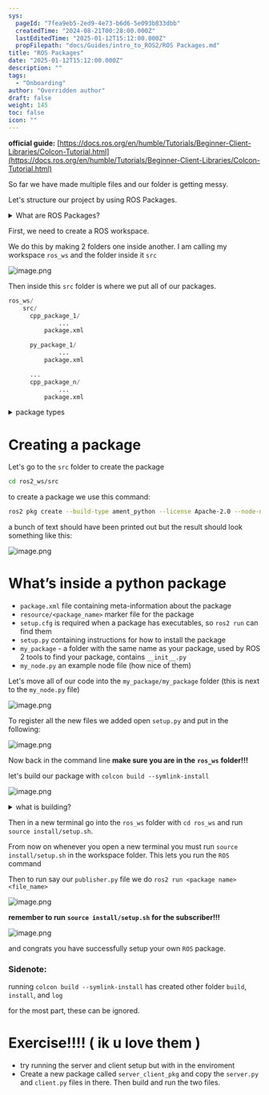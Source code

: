 ```yaml
---
sys:
  pageId: "7fea9eb5-2ed9-4e73-b6d6-5e093b833dbb"
  createdTime: "2024-08-21T00:28:00.000Z"
  lastEditedTime: "2025-01-12T15:12:00.000Z"
  propFilepath: "docs/Guides/intro_to_ROS2/ROS Packages.md"
title: "ROS Packages"
date: "2025-01-12T15:12:00.000Z"
description: ""
tags:
  - "Onboarding"
author: "Overridden author"
draft: false
weight: 145
toc: false
icon: ""
---
```


**official guide:** [https://docs.ros.org/en/humble/Tutorials/Beginner-Client-Libraries/Colcon-Tutorial.html](https://docs.ros.org/en/humble/Tutorials/Beginner-Client-Libraries/Colcon-Tutorial.html)

So far we have made multiple files and our folder is getting messy.

Let's structure our project by using ROS Packages.

<details>

<summary>What are ROS Packages?</summary>

ROS Packages are, as the name implies, packages of code that are highly sharable between ROS developers.

They consist of a folder, `package.xml` file, and source code

```python
      cpp_package_1/
		      ... imagine much code files here ..
          package.xml
```

</details>

First, we need to create a ROS workspace.

We do this by making 2 folders one inside another. I am calling my workspace `ros_ws` and the folder inside it `src`

![image.png](https://prod-files-secure.s3.us-west-2.amazonaws.com/d518164a-d88e-44d1-a4ee-3adb3bd8bce0/70706947-fd18-4537-a67b-e12946812d31/image.png?X-Amz-Algorithm=AWS4-HMAC-SHA256&X-Amz-Content-Sha256=UNSIGNED-PAYLOAD&X-Amz-Credential=ASIAZI2LB466XTNP63GW%2F20250614%2Fus-west-2%2Fs3%2Faws4_request&X-Amz-Date=20250614T050905Z&X-Amz-Expires=3600&X-Amz-Security-Token=IQoJb3JpZ2luX2VjEDwaCXVzLXdlc3QtMiJHMEUCICpjXrNeLYf0r%2BdZDL3puweWQgOVbEMb05pQGcHkzeo4AiEAo6gtc%2FPbrno4TcYlPFSIIQ8plBOn39Ei4DR7Cjyo8AIq%2FwMIJRAAGgw2Mzc0MjMxODM4MDUiDIbLeMwZWhrF0Hl6KCrcA6gci7LKXssQ9QXHNHWGpqhWulXoFRw%2BCOdnkG%2FW%2F06cJ9RbRKKNh8uOhbuDSVAEYsR27c%2FS19RV296OFE9u73hTRdB6A5ulFAkOenUq5PbRyclg2O4S69Vb%2FgV7bhO1Kf3tOT8WpqsGgCiexqC%2BOE3EoqIM0wK5D1Ycxtm%2FY%2B3%2B%2BC0AfxqzDhk7Z6rSCyRC2l0AJVGyS04UhNpERVVo9mxV8dC5BvBleFTU9vqEPgni7YE18a8lTwm%2B8b%2FAbBKNa3A%2Fyae92ZAYNKypuYf057dkbFSpNONrsKpEeEHtT76xMazjXMm7gsZWnRtwIUK%2BOicPX6pptlKrcEfI40cCQN%2FOZJGzwhcmK5OW1Z4pV2SykoswUfi6kYtSHT6LuOGTFhUVCTChaIusnreEBqOATvZi%2FDBO%2BCU8i%2FMm6VCwSx1WBdQjgyn6QMynwM5DgADwJ8oR0InNgqx42IUeo%2B0G6BNxVrNjO3O3ocUAxFQ4HzyXctj09fT57%2FpFi1psIizXV9Kuig7JsIv20Bv7A%2BbY3U0JQKuEajpk0DHztQ5KBmcQcf8KJhOR0GIAy2QUBC9N1nuWRe75%2FlUXjpixd6V7mUVh46G6jKJMDA9Fk7zBY5192xzZBhxtlELdyXMfMLfss8IGOqUBrE5LtEUsqDJPAPIeWqUPcqjlqIOGUFg7xQy%2B1dS6NzFJQ7r8W7oEXpzQmPVVmmsjoGtbtZlMEtB5BCsxMfCRzAqeRrvrbWd0s7XMRsESgsZfJujFivCqSjmWYieES1DMYlxtYsvwsGpLgjB4Q%2F9dhK4PfPFZszW%2FfP2J3E1rYe35CzaRlfemaY690Xe4xm2%2BKKZqhOuT372Xpzuyh61bmmTx2njN&X-Amz-Signature=45040c9016685cd77a7bb2819640f2d108809f19c8b63b399a129a98a9b09952&X-Amz-SignedHeaders=host&x-amz-checksum-mode=ENABLED&x-id=GetObject)

Then inside this `src` folder is where we put all of our packages.

```python
ros_ws/
    src/
      cpp_package_1/
		      ...
          package.xml

      py_package_1/
		      ...
          package.xml

      ...
      cpp_package_n/
		      ...
          package.xml

```

<details>

<summary>package types</summary>

packages can be either `C++` or python.

the intern file structure is different for each but for this guide we will stick to creating python packages

</details>

# Creating a package

Let's go to the `src` folder to create the package

```bash
cd ros2_ws/src
```

to create a package we use this command:

```bash
ros2 pkg create --build-type ament_python --license Apache-2.0 --node-name my_node my_package
```

a bunch of text should have been printed out but the result should look something like this:

![image.png](https://prod-files-secure.s3.us-west-2.amazonaws.com/d518164a-d88e-44d1-a4ee-3adb3bd8bce0/e6cf1e3f-8512-4a3e-b131-079f800bf3e8/image.png?X-Amz-Algorithm=AWS4-HMAC-SHA256&X-Amz-Content-Sha256=UNSIGNED-PAYLOAD&X-Amz-Credential=ASIAZI2LB466XTNP63GW%2F20250614%2Fus-west-2%2Fs3%2Faws4_request&X-Amz-Date=20250614T050905Z&X-Amz-Expires=3600&X-Amz-Security-Token=IQoJb3JpZ2luX2VjEDwaCXVzLXdlc3QtMiJHMEUCICpjXrNeLYf0r%2BdZDL3puweWQgOVbEMb05pQGcHkzeo4AiEAo6gtc%2FPbrno4TcYlPFSIIQ8plBOn39Ei4DR7Cjyo8AIq%2FwMIJRAAGgw2Mzc0MjMxODM4MDUiDIbLeMwZWhrF0Hl6KCrcA6gci7LKXssQ9QXHNHWGpqhWulXoFRw%2BCOdnkG%2FW%2F06cJ9RbRKKNh8uOhbuDSVAEYsR27c%2FS19RV296OFE9u73hTRdB6A5ulFAkOenUq5PbRyclg2O4S69Vb%2FgV7bhO1Kf3tOT8WpqsGgCiexqC%2BOE3EoqIM0wK5D1Ycxtm%2FY%2B3%2B%2BC0AfxqzDhk7Z6rSCyRC2l0AJVGyS04UhNpERVVo9mxV8dC5BvBleFTU9vqEPgni7YE18a8lTwm%2B8b%2FAbBKNa3A%2Fyae92ZAYNKypuYf057dkbFSpNONrsKpEeEHtT76xMazjXMm7gsZWnRtwIUK%2BOicPX6pptlKrcEfI40cCQN%2FOZJGzwhcmK5OW1Z4pV2SykoswUfi6kYtSHT6LuOGTFhUVCTChaIusnreEBqOATvZi%2FDBO%2BCU8i%2FMm6VCwSx1WBdQjgyn6QMynwM5DgADwJ8oR0InNgqx42IUeo%2B0G6BNxVrNjO3O3ocUAxFQ4HzyXctj09fT57%2FpFi1psIizXV9Kuig7JsIv20Bv7A%2BbY3U0JQKuEajpk0DHztQ5KBmcQcf8KJhOR0GIAy2QUBC9N1nuWRe75%2FlUXjpixd6V7mUVh46G6jKJMDA9Fk7zBY5192xzZBhxtlELdyXMfMLfss8IGOqUBrE5LtEUsqDJPAPIeWqUPcqjlqIOGUFg7xQy%2B1dS6NzFJQ7r8W7oEXpzQmPVVmmsjoGtbtZlMEtB5BCsxMfCRzAqeRrvrbWd0s7XMRsESgsZfJujFivCqSjmWYieES1DMYlxtYsvwsGpLgjB4Q%2F9dhK4PfPFZszW%2FfP2J3E1rYe35CzaRlfemaY690Xe4xm2%2BKKZqhOuT372Xpzuyh61bmmTx2njN&X-Amz-Signature=06b4ab50ae6fee04c672067d0bc70fefa20fb0c929113c4bcf897632f2d4b2c5&X-Amz-SignedHeaders=host&x-amz-checksum-mode=ENABLED&x-id=GetObject)

# What’s inside a python package

- `package.xml` file containing meta-information about the package
- `resource/<package_name>` marker file for the package
- `setup.cfg` is required when a package has executables, so `ros2 run` can find them
- `setup.py` containing instructions for how to install the package
- `my_package` - a folder with the same name as your package, used by ROS 2 tools to find your package, contains `__init__.py`
- `my_node.py` an example node file (how nice of them)

Let's move all of our code into the `my_package/my_package` folder (this is next to the `my_node.py` file)

![image.png](https://prod-files-secure.s3.us-west-2.amazonaws.com/d518164a-d88e-44d1-a4ee-3adb3bd8bce0/9ce58f11-0da9-4d3e-b86d-506a9685d378/image.png?X-Amz-Algorithm=AWS4-HMAC-SHA256&X-Amz-Content-Sha256=UNSIGNED-PAYLOAD&X-Amz-Credential=ASIAZI2LB466XTNP63GW%2F20250614%2Fus-west-2%2Fs3%2Faws4_request&X-Amz-Date=20250614T050905Z&X-Amz-Expires=3600&X-Amz-Security-Token=IQoJb3JpZ2luX2VjEDwaCXVzLXdlc3QtMiJHMEUCICpjXrNeLYf0r%2BdZDL3puweWQgOVbEMb05pQGcHkzeo4AiEAo6gtc%2FPbrno4TcYlPFSIIQ8plBOn39Ei4DR7Cjyo8AIq%2FwMIJRAAGgw2Mzc0MjMxODM4MDUiDIbLeMwZWhrF0Hl6KCrcA6gci7LKXssQ9QXHNHWGpqhWulXoFRw%2BCOdnkG%2FW%2F06cJ9RbRKKNh8uOhbuDSVAEYsR27c%2FS19RV296OFE9u73hTRdB6A5ulFAkOenUq5PbRyclg2O4S69Vb%2FgV7bhO1Kf3tOT8WpqsGgCiexqC%2BOE3EoqIM0wK5D1Ycxtm%2FY%2B3%2B%2BC0AfxqzDhk7Z6rSCyRC2l0AJVGyS04UhNpERVVo9mxV8dC5BvBleFTU9vqEPgni7YE18a8lTwm%2B8b%2FAbBKNa3A%2Fyae92ZAYNKypuYf057dkbFSpNONrsKpEeEHtT76xMazjXMm7gsZWnRtwIUK%2BOicPX6pptlKrcEfI40cCQN%2FOZJGzwhcmK5OW1Z4pV2SykoswUfi6kYtSHT6LuOGTFhUVCTChaIusnreEBqOATvZi%2FDBO%2BCU8i%2FMm6VCwSx1WBdQjgyn6QMynwM5DgADwJ8oR0InNgqx42IUeo%2B0G6BNxVrNjO3O3ocUAxFQ4HzyXctj09fT57%2FpFi1psIizXV9Kuig7JsIv20Bv7A%2BbY3U0JQKuEajpk0DHztQ5KBmcQcf8KJhOR0GIAy2QUBC9N1nuWRe75%2FlUXjpixd6V7mUVh46G6jKJMDA9Fk7zBY5192xzZBhxtlELdyXMfMLfss8IGOqUBrE5LtEUsqDJPAPIeWqUPcqjlqIOGUFg7xQy%2B1dS6NzFJQ7r8W7oEXpzQmPVVmmsjoGtbtZlMEtB5BCsxMfCRzAqeRrvrbWd0s7XMRsESgsZfJujFivCqSjmWYieES1DMYlxtYsvwsGpLgjB4Q%2F9dhK4PfPFZszW%2FfP2J3E1rYe35CzaRlfemaY690Xe4xm2%2BKKZqhOuT372Xpzuyh61bmmTx2njN&X-Amz-Signature=b9e353ebf2cd0952199259ab37038e34d9010372102e0eb91dc283a52ee0865d&X-Amz-SignedHeaders=host&x-amz-checksum-mode=ENABLED&x-id=GetObject)

To register all the new files we added open `setup.py` and put in the following:

![image.png](https://prod-files-secure.s3.us-west-2.amazonaws.com/d518164a-d88e-44d1-a4ee-3adb3bd8bce0/1cd7c262-4cae-4496-9d75-c178537d24a2/image.png?X-Amz-Algorithm=AWS4-HMAC-SHA256&X-Amz-Content-Sha256=UNSIGNED-PAYLOAD&X-Amz-Credential=ASIAZI2LB466XTNP63GW%2F20250614%2Fus-west-2%2Fs3%2Faws4_request&X-Amz-Date=20250614T050905Z&X-Amz-Expires=3600&X-Amz-Security-Token=IQoJb3JpZ2luX2VjEDwaCXVzLXdlc3QtMiJHMEUCICpjXrNeLYf0r%2BdZDL3puweWQgOVbEMb05pQGcHkzeo4AiEAo6gtc%2FPbrno4TcYlPFSIIQ8plBOn39Ei4DR7Cjyo8AIq%2FwMIJRAAGgw2Mzc0MjMxODM4MDUiDIbLeMwZWhrF0Hl6KCrcA6gci7LKXssQ9QXHNHWGpqhWulXoFRw%2BCOdnkG%2FW%2F06cJ9RbRKKNh8uOhbuDSVAEYsR27c%2FS19RV296OFE9u73hTRdB6A5ulFAkOenUq5PbRyclg2O4S69Vb%2FgV7bhO1Kf3tOT8WpqsGgCiexqC%2BOE3EoqIM0wK5D1Ycxtm%2FY%2B3%2B%2BC0AfxqzDhk7Z6rSCyRC2l0AJVGyS04UhNpERVVo9mxV8dC5BvBleFTU9vqEPgni7YE18a8lTwm%2B8b%2FAbBKNa3A%2Fyae92ZAYNKypuYf057dkbFSpNONrsKpEeEHtT76xMazjXMm7gsZWnRtwIUK%2BOicPX6pptlKrcEfI40cCQN%2FOZJGzwhcmK5OW1Z4pV2SykoswUfi6kYtSHT6LuOGTFhUVCTChaIusnreEBqOATvZi%2FDBO%2BCU8i%2FMm6VCwSx1WBdQjgyn6QMynwM5DgADwJ8oR0InNgqx42IUeo%2B0G6BNxVrNjO3O3ocUAxFQ4HzyXctj09fT57%2FpFi1psIizXV9Kuig7JsIv20Bv7A%2BbY3U0JQKuEajpk0DHztQ5KBmcQcf8KJhOR0GIAy2QUBC9N1nuWRe75%2FlUXjpixd6V7mUVh46G6jKJMDA9Fk7zBY5192xzZBhxtlELdyXMfMLfss8IGOqUBrE5LtEUsqDJPAPIeWqUPcqjlqIOGUFg7xQy%2B1dS6NzFJQ7r8W7oEXpzQmPVVmmsjoGtbtZlMEtB5BCsxMfCRzAqeRrvrbWd0s7XMRsESgsZfJujFivCqSjmWYieES1DMYlxtYsvwsGpLgjB4Q%2F9dhK4PfPFZszW%2FfP2J3E1rYe35CzaRlfemaY690Xe4xm2%2BKKZqhOuT372Xpzuyh61bmmTx2njN&X-Amz-Signature=daf8136914cd8f6c982575d1de3c7ca3a2b4363842b28ed153da702a5852422d&X-Amz-SignedHeaders=host&x-amz-checksum-mode=ENABLED&x-id=GetObject)

Now back in the command line **make sure you are in the** **`ros_ws`** **folder!!!**

let's build our package with `colcon build --symlink-install`

![image.png](https://prod-files-secure.s3.us-west-2.amazonaws.com/d518164a-d88e-44d1-a4ee-3adb3bd8bce0/2f2a0d27-b173-48fd-b189-5f5c0ce65619/image.png?X-Amz-Algorithm=AWS4-HMAC-SHA256&X-Amz-Content-Sha256=UNSIGNED-PAYLOAD&X-Amz-Credential=ASIAZI2LB466XTNP63GW%2F20250614%2Fus-west-2%2Fs3%2Faws4_request&X-Amz-Date=20250614T050905Z&X-Amz-Expires=3600&X-Amz-Security-Token=IQoJb3JpZ2luX2VjEDwaCXVzLXdlc3QtMiJHMEUCICpjXrNeLYf0r%2BdZDL3puweWQgOVbEMb05pQGcHkzeo4AiEAo6gtc%2FPbrno4TcYlPFSIIQ8plBOn39Ei4DR7Cjyo8AIq%2FwMIJRAAGgw2Mzc0MjMxODM4MDUiDIbLeMwZWhrF0Hl6KCrcA6gci7LKXssQ9QXHNHWGpqhWulXoFRw%2BCOdnkG%2FW%2F06cJ9RbRKKNh8uOhbuDSVAEYsR27c%2FS19RV296OFE9u73hTRdB6A5ulFAkOenUq5PbRyclg2O4S69Vb%2FgV7bhO1Kf3tOT8WpqsGgCiexqC%2BOE3EoqIM0wK5D1Ycxtm%2FY%2B3%2B%2BC0AfxqzDhk7Z6rSCyRC2l0AJVGyS04UhNpERVVo9mxV8dC5BvBleFTU9vqEPgni7YE18a8lTwm%2B8b%2FAbBKNa3A%2Fyae92ZAYNKypuYf057dkbFSpNONrsKpEeEHtT76xMazjXMm7gsZWnRtwIUK%2BOicPX6pptlKrcEfI40cCQN%2FOZJGzwhcmK5OW1Z4pV2SykoswUfi6kYtSHT6LuOGTFhUVCTChaIusnreEBqOATvZi%2FDBO%2BCU8i%2FMm6VCwSx1WBdQjgyn6QMynwM5DgADwJ8oR0InNgqx42IUeo%2B0G6BNxVrNjO3O3ocUAxFQ4HzyXctj09fT57%2FpFi1psIizXV9Kuig7JsIv20Bv7A%2BbY3U0JQKuEajpk0DHztQ5KBmcQcf8KJhOR0GIAy2QUBC9N1nuWRe75%2FlUXjpixd6V7mUVh46G6jKJMDA9Fk7zBY5192xzZBhxtlELdyXMfMLfss8IGOqUBrE5LtEUsqDJPAPIeWqUPcqjlqIOGUFg7xQy%2B1dS6NzFJQ7r8W7oEXpzQmPVVmmsjoGtbtZlMEtB5BCsxMfCRzAqeRrvrbWd0s7XMRsESgsZfJujFivCqSjmWYieES1DMYlxtYsvwsGpLgjB4Q%2F9dhK4PfPFZszW%2FfP2J3E1rYe35CzaRlfemaY690Xe4xm2%2BKKZqhOuT372Xpzuyh61bmmTx2njN&X-Amz-Signature=8b211bb7e9e7a68a5e29aa0c321d26326a434dc60ced04b7a9e86bc3ee49d69c&X-Amz-SignedHeaders=host&x-amz-checksum-mode=ENABLED&x-id=GetObject)

<details>

<summary>what is building?</summary>

if you are a CS major at Rose-Hulman you will learn the answer to this in CSSE132

but TLDR; is it combines all the code files into one program that can be run easily 

</details>

Then in a new terminal go into the `ros_ws` folder with `cd ros_ws` and run `source install/setup.sh`. 

From now on whenever you open a new terminal you must run `source install/setup.sh` in the workspace folder. This lets you run the `ROS` command

Then to run say our `publisher.py` file we do `ros2 run <package name> <file_name>`

![image.png](https://prod-files-secure.s3.us-west-2.amazonaws.com/d518164a-d88e-44d1-a4ee-3adb3bd8bce0/4f4b1219-3a44-4632-aa0a-ce3471699f59/image.png?X-Amz-Algorithm=AWS4-HMAC-SHA256&X-Amz-Content-Sha256=UNSIGNED-PAYLOAD&X-Amz-Credential=ASIAZI2LB466XTNP63GW%2F20250614%2Fus-west-2%2Fs3%2Faws4_request&X-Amz-Date=20250614T050905Z&X-Amz-Expires=3600&X-Amz-Security-Token=IQoJb3JpZ2luX2VjEDwaCXVzLXdlc3QtMiJHMEUCICpjXrNeLYf0r%2BdZDL3puweWQgOVbEMb05pQGcHkzeo4AiEAo6gtc%2FPbrno4TcYlPFSIIQ8plBOn39Ei4DR7Cjyo8AIq%2FwMIJRAAGgw2Mzc0MjMxODM4MDUiDIbLeMwZWhrF0Hl6KCrcA6gci7LKXssQ9QXHNHWGpqhWulXoFRw%2BCOdnkG%2FW%2F06cJ9RbRKKNh8uOhbuDSVAEYsR27c%2FS19RV296OFE9u73hTRdB6A5ulFAkOenUq5PbRyclg2O4S69Vb%2FgV7bhO1Kf3tOT8WpqsGgCiexqC%2BOE3EoqIM0wK5D1Ycxtm%2FY%2B3%2B%2BC0AfxqzDhk7Z6rSCyRC2l0AJVGyS04UhNpERVVo9mxV8dC5BvBleFTU9vqEPgni7YE18a8lTwm%2B8b%2FAbBKNa3A%2Fyae92ZAYNKypuYf057dkbFSpNONrsKpEeEHtT76xMazjXMm7gsZWnRtwIUK%2BOicPX6pptlKrcEfI40cCQN%2FOZJGzwhcmK5OW1Z4pV2SykoswUfi6kYtSHT6LuOGTFhUVCTChaIusnreEBqOATvZi%2FDBO%2BCU8i%2FMm6VCwSx1WBdQjgyn6QMynwM5DgADwJ8oR0InNgqx42IUeo%2B0G6BNxVrNjO3O3ocUAxFQ4HzyXctj09fT57%2FpFi1psIizXV9Kuig7JsIv20Bv7A%2BbY3U0JQKuEajpk0DHztQ5KBmcQcf8KJhOR0GIAy2QUBC9N1nuWRe75%2FlUXjpixd6V7mUVh46G6jKJMDA9Fk7zBY5192xzZBhxtlELdyXMfMLfss8IGOqUBrE5LtEUsqDJPAPIeWqUPcqjlqIOGUFg7xQy%2B1dS6NzFJQ7r8W7oEXpzQmPVVmmsjoGtbtZlMEtB5BCsxMfCRzAqeRrvrbWd0s7XMRsESgsZfJujFivCqSjmWYieES1DMYlxtYsvwsGpLgjB4Q%2F9dhK4PfPFZszW%2FfP2J3E1rYe35CzaRlfemaY690Xe4xm2%2BKKZqhOuT372Xpzuyh61bmmTx2njN&X-Amz-Signature=289b7cf3312d66cef5e199758f340f486a23aacca61bd3f2b4825cc42bf8236d&X-Amz-SignedHeaders=host&x-amz-checksum-mode=ENABLED&x-id=GetObject)

**remember to run** **`source install/setup.sh`** **for the subscriber!!!**

![image.png](https://prod-files-secure.s3.us-west-2.amazonaws.com/d518164a-d88e-44d1-a4ee-3adb3bd8bce0/02121119-dad4-49ec-8356-c956108b4243/image.png?X-Amz-Algorithm=AWS4-HMAC-SHA256&X-Amz-Content-Sha256=UNSIGNED-PAYLOAD&X-Amz-Credential=ASIAZI2LB466XTNP63GW%2F20250614%2Fus-west-2%2Fs3%2Faws4_request&X-Amz-Date=20250614T050905Z&X-Amz-Expires=3600&X-Amz-Security-Token=IQoJb3JpZ2luX2VjEDwaCXVzLXdlc3QtMiJHMEUCICpjXrNeLYf0r%2BdZDL3puweWQgOVbEMb05pQGcHkzeo4AiEAo6gtc%2FPbrno4TcYlPFSIIQ8plBOn39Ei4DR7Cjyo8AIq%2FwMIJRAAGgw2Mzc0MjMxODM4MDUiDIbLeMwZWhrF0Hl6KCrcA6gci7LKXssQ9QXHNHWGpqhWulXoFRw%2BCOdnkG%2FW%2F06cJ9RbRKKNh8uOhbuDSVAEYsR27c%2FS19RV296OFE9u73hTRdB6A5ulFAkOenUq5PbRyclg2O4S69Vb%2FgV7bhO1Kf3tOT8WpqsGgCiexqC%2BOE3EoqIM0wK5D1Ycxtm%2FY%2B3%2B%2BC0AfxqzDhk7Z6rSCyRC2l0AJVGyS04UhNpERVVo9mxV8dC5BvBleFTU9vqEPgni7YE18a8lTwm%2B8b%2FAbBKNa3A%2Fyae92ZAYNKypuYf057dkbFSpNONrsKpEeEHtT76xMazjXMm7gsZWnRtwIUK%2BOicPX6pptlKrcEfI40cCQN%2FOZJGzwhcmK5OW1Z4pV2SykoswUfi6kYtSHT6LuOGTFhUVCTChaIusnreEBqOATvZi%2FDBO%2BCU8i%2FMm6VCwSx1WBdQjgyn6QMynwM5DgADwJ8oR0InNgqx42IUeo%2B0G6BNxVrNjO3O3ocUAxFQ4HzyXctj09fT57%2FpFi1psIizXV9Kuig7JsIv20Bv7A%2BbY3U0JQKuEajpk0DHztQ5KBmcQcf8KJhOR0GIAy2QUBC9N1nuWRe75%2FlUXjpixd6V7mUVh46G6jKJMDA9Fk7zBY5192xzZBhxtlELdyXMfMLfss8IGOqUBrE5LtEUsqDJPAPIeWqUPcqjlqIOGUFg7xQy%2B1dS6NzFJQ7r8W7oEXpzQmPVVmmsjoGtbtZlMEtB5BCsxMfCRzAqeRrvrbWd0s7XMRsESgsZfJujFivCqSjmWYieES1DMYlxtYsvwsGpLgjB4Q%2F9dhK4PfPFZszW%2FfP2J3E1rYe35CzaRlfemaY690Xe4xm2%2BKKZqhOuT372Xpzuyh61bmmTx2njN&X-Amz-Signature=a8816c05ce6c0130b8881eba40dd24adbaf66732907ed13e15f40e6e355c98cb&X-Amz-SignedHeaders=host&x-amz-checksum-mode=ENABLED&x-id=GetObject)

and congrats you have successfully setup your own `ROS` package.

### Sidenote:

running `colcon build --symlink-install` has created other folder `build`, `install`, and `log`

for the most part, these can be ignored.

# Exercise!!!! ( ik u love them )

- try running the server and client setup but with in the enviroment
- Create a new package called `server_client_pkg` and copy the `server.py` and `client.py` files in there. Then build and run the two files.
